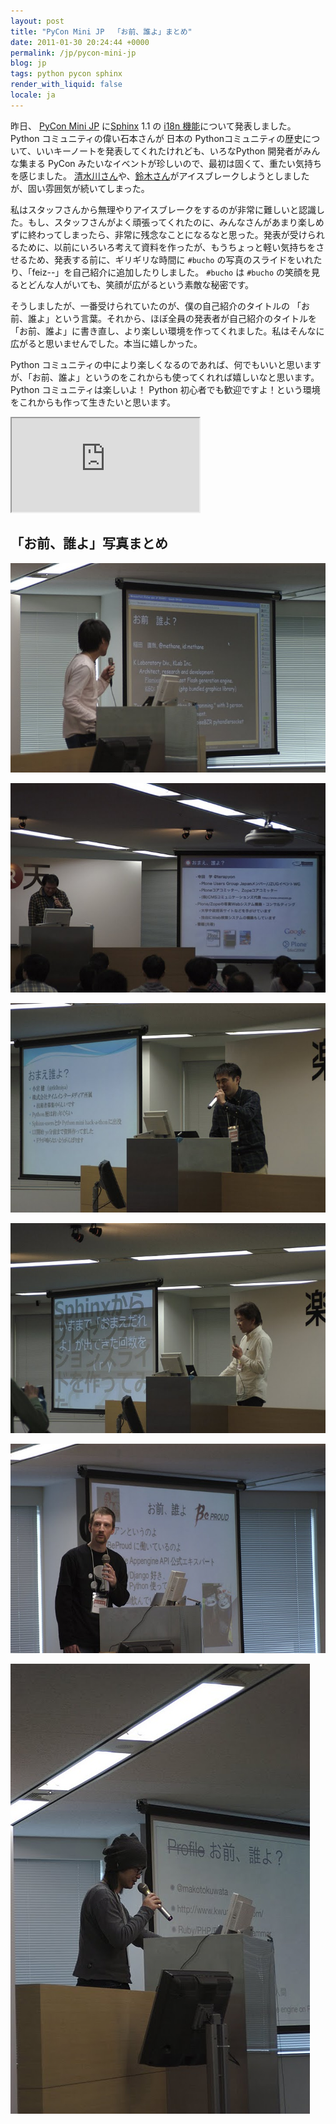 ```yaml
---
layout: post
title: "PyCon Mini JP  「お前、誰よ」まとめ"
date: 2011-01-30 20:24:44 +0000
permalink: /jp/pycon-mini-jp
blog: jp
tags: python pycon sphinx
render_with_liquid: false
locale: ja
---
```


昨日、 [PyCon Mini JP](https://sites.google.com/site/pyconminijp/) に[Sphinx](http://sphinx.pocoo.org/) 1.1 の [i18n 機能](http://sphinx-users.jp/doc11/intl.html)について発表しました。 Python コミュニティの偉い石本さんが 日本の Pythonコミュニティの歴史について、いいキーノートを発表してくれたけれども、いろなPython 開発者がみんな集まる PyCon みたいなイベントが珍しいので、最初は固くて、重たい気持ちを感じました。 [清水川さん](https://twitter.com/shimizukawa)や、[鈴木さん](https://twitter.com/takanory)がアイスブレークしようとしましたが、固い雰囲気が続いてしまった。

私はスタッフさんから無理やりアイスブレークをするのが非常に難しいと認識した。もし、スタッフさんがよく頑張ってくれたのに、みんなさんがあまり楽しめずに終わってしまったら、非常に残念なことになるなと思った。発表が受けられるために、以前にいろいろ考えて資料を作ったが、もうちょっと軽い気持ちをさせるため、発表する前に、ギリギリな時間に `#bucho` の写真のスライドをいれたり、「feiz--」を自己紹介に追加したりしました。 `#bucho` は `#bucho` の笑顔を見るとどんな人がいても、笑顔が広がるという素敵な秘密です。

そうしましたが、一番受けられていたのが、僕の自己紹介のタイトルの 「お前、誰よ」という言葉。それから、ほぼ全員の発表者が自己紹介のタイトルを「お前、誰よ」に書き直し、より楽しい環境を作ってくれました。私はそんなに広がると思いませんでした。本当に嬉しかった。

Python コミュニティの中により楽しくなるのであれば、何でもいいと思いますが、「お前、誰よ」というのをこれからも使ってくれれば嬉しいなと思います。 Python コミュニティは楽しいよ！ Python 初心者でも歓迎ですよ！という環境をこれからも作って生きたいと思います。

<iframe
    title="Slideshare viewer"
    src="https://www.slideshare.net/slideshow/embed_code/key/rgsX3l0ePS28Da"
    class="slideshare"
    allowfullscreen>
</iframe>

## 「お前、誰よ」写真まとめ

![](/assets/images/649/dsc_0076.jpg)

![](/assets/images/649/dsc_0097.jpg)

![](/assets/images/649/dsc_0099.jpg)

![](/assets/images/649/dsc_0104.jpg)

![](/assets/images/649/dsc_0071-1.jpg)

![](/assets/images/649/dsc_0093-1.jpg)

